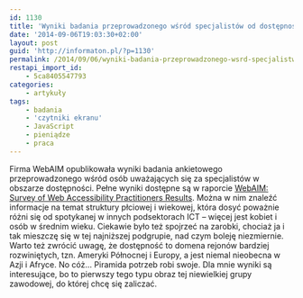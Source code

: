 ```yaml
---
id: 1130
title: 'Wyniki badania przeprowadzonego wśród specjalistów od dostępności'
date: '2014-09-06T19:03:30+02:00'
layout: post
guid: 'http://informaton.pl/?p=1130'
permalink: /2014/09/06/wyniki-badania-przeprowadzonego-wsrd-specjalistw-od-dostepnosci/
restapi_import_id:
    - 5ca8405547793
categories:
    - artykuły
tags:
    - badania
    - 'czytniki ekranu'
    - JavaScript
    - pieniądze
    - praca
---
```


Firma WebAIM opublikowała wyniki badania ankietowego przeprowadzonego wśród osób uważających się za specjalistów w obszarze dostępności. Pełne wyniki dostępne są w raporcie [WebAIM: Survey of Web Accessibility Practitioners Results](http://webaim.org/projects/practitionersurvey/). Można w nim znaleźć informacje na temat struktury płciowej i wiekowej, która dosyć poważnie różni się od spotykanej w innych podsektorach ICT – więcej jest kobiet i osób w średnim wieku. Ciekawie było też spojrzeć na zarobki, chociaż ja i tak mieszczę się w tej najniższej podgrupie, nad czym boleję niezmiernie. Warto też zwrócić uwagę, że dostępność to domena rejonów bardziej rozwiniętych, tzn. Ameryki Północnej i Europy, a jest niemal nieobecna w Azji i Afryce. No cóż… Piramida potrzeb robi swoje. Dla mnie wyniki są interesujące, bo to pierwszy tego typu obraz tej niewielkiej grupy zawodowej, do której chcę się zaliczać.